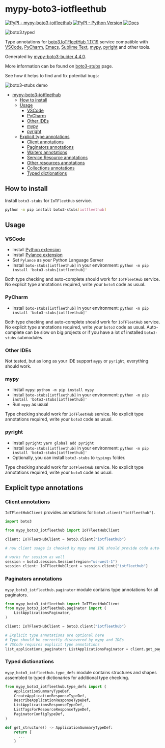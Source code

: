# mypy-boto3-iotfleethub

[![PyPI - mypy-boto3-iotfleethub](https://img.shields.io/pypi/v/mypy-boto3-iotfleethub.svg?color=blue)](https://pypi.org/project/mypy-boto3-iotfleethub)
[![PyPI - Python Version](https://img.shields.io/pypi/pyversions/mypy-boto3-iotfleethub.svg?color=blue)](https://pypi.org/project/mypy-boto3-iotfleethub)
[![Docs](https://img.shields.io/readthedocs/mypy-boto3-builder.svg?color=blue)](https://mypy-boto3-builder.readthedocs.io/)

![boto3.typed](https://github.com/vemel/mypy_boto3_builder/raw/master/logo.png)

Type annotations for
[boto3.IoTFleetHub 1.17.19](https://boto3.amazonaws.com/v1/documentation/api/1.17.19/reference/services/iotfleethub.html#IoTFleetHub) service
compatible with
[VSCode](https://code.visualstudio.com/),
[PyCharm](https://www.jetbrains.com/pycharm/),
[Emacs](https://www.gnu.org/software/emacs/),
[Sublime Text](https://www.sublimetext.com/),
[mypy](https://github.com/python/mypy),
[pyright](https://github.com/microsoft/pyright)
and other tools.

Generated by [mypy-boto3-buider 4.4.0](https://github.com/vemel/mypy_boto3_builder).

More information can be found on [boto3-stubs](https://pypi.org/project/boto3-stubs/) page.

See how it helps to find and fix potential bugs:

![boto3-stubs demo](https://github.com/vemel/mypy_boto3_builder/raw/master/demo.gif)

- [mypy-boto3-iotfleethub](#mypy-boto3-iotfleethub)
  - [How to install](#how-to-install)
  - [Usage](#usage)
    - [VSCode](#vscode)
    - [PyCharm](#pycharm)
    - [Other IDEs](#other-ides)
    - [mypy](#mypy)
    - [pyright](#pyright)
  - [Explicit type annotations](#explicit-type-annotations)
    - [Client annotations](#client-annotations)
    - [Paginators annotations](#paginators-annotations)
    - [Waiters annotations](#waiters-annotations)
    - [Service Resource annotations](#service-resource-annotations)
    - [Other resources annotations](#other-resources-annotations)
    - [Collections annotations](#collections-annotations)
    - [Typed dictionations](#typed-dictionations)

## How to install

Install `boto3-stubs` for `IoTFleetHub` service.

```bash
python -m pip install boto3-stubs[iotfleethub]
```

## Usage

### VSCode

- Install [Python extension](https://marketplace.visualstudio.com/items?itemName=ms-python.python)
- Install [Pylance extension](https://marketplace.visualstudio.com/items?itemName=ms-python.vscode-pylance)
- Set `Pylance` as your Python Language Server
- Install `boto-stubs[iotfleethub]` in your environment: `python -m pip install 'boto3-stubs[iotfleethub]'`

Both type checking and auto-complete should work for `IoTFleetHub` service.
No explicit type annotations required, write your `boto3` code as usual.

### PyCharm

- Install `boto-stubs[iotfleethub]` in your environment: `python -m pip install 'boto3-stubs[iotfleethub]'`

Both type checking and auto-complete should work for `IoTFleetHub` service.
No explicit type annotations required, write your `boto3` code as usual.
Auto-complete can be slow on big projects or if you have a lot of installed `boto3-stubs` submodules.

### Other IDEs

Not tested, but as long as your IDE support `mypy` or `pyright`, everything should work.

### mypy

- Install `mypy`: `python -m pip install mypy`
- Install `boto-stubs[iotfleethub]` in your environment: `python -m pip install 'boto3-stubs[iotfleethub]'`
- Run `mypy` as usual

Type checking should work for `IoTFleetHub` service.
No explicit type annotations required, write your `boto3` code as usual.

### pyright

- Install `pyright`: `yarn global add pyright`
- Install `boto-stubs[iotfleethub]` in your environment: `python -m pip install 'boto3-stubs[iotfleethub]'`
- Optionally, you can install `boto3-stubs` to `typings` folder.

Type checking should work for `IoTFleetHub` service.
No explicit type annotations required, write your `boto3` code as usual.

## Explicit type annotations

### Client annotations

`IoTFleetHubClient` provides annotations for `boto3.client("iotfleethub")`.

```python
import boto3

from mypy_boto3_iotfleethub import IoTFleetHubClient

client: IoTFleetHubClient = boto3.client("iotfleethub")

# now client usage is checked by mypy and IDE should provide code auto-complete

# works for session as well
session = boto3.session.Session(region="us-west-1")
session_client: IoTFleetHubClient = session.client("iotfleethub")
```

### Paginators annotations

`mypy_boto3_iotfleethub.paginator` module contains type annotations for all paginators.

```python
from mypy_boto3_iotfleethub import IoTFleetHubClient
from mypy_boto3_iotfleethub.paginator import (
    ListApplicationsPaginator,
)

client: IoTFleetHubClient = boto3.client("iotfleethub")

# Explicit type annotations are optional here
# Type should be correctly discovered by mypy and IDEs
# VSCode requires explicit type annotations
list_applications_paginator: ListApplicationsPaginator = client.get_paginator("list_applications")
```







### Typed dictionations

`mypy_boto3_iotfleethub.type_defs` module contains structures and shapes assembled
to typed dictionaries for additional type checking.

```python
from mypy_boto3_iotfleethub.type_defs import (
    ApplicationSummaryTypeDef,
    CreateApplicationResponseTypeDef,
    DescribeApplicationResponseTypeDef,
    ListApplicationsResponseTypeDef,
    ListTagsForResourceResponseTypeDef,
    PaginatorConfigTypeDef,
)

def get_structure() -> ApplicationSummaryTypeDef:
    return {
      ...
    }
```
